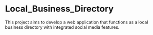 # Local_Business_Directory
This project aims to develop a web application that functions as a local business directory with integrated social media features. 
